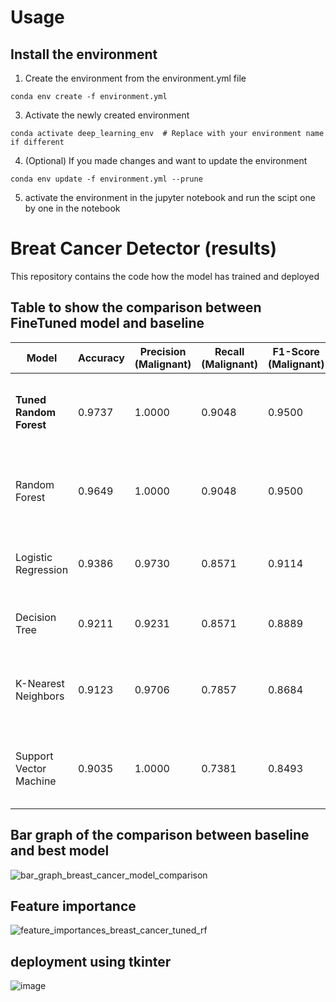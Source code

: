 # Usage
## Install the environment
1. Create the environment from the environment.yml file
   
``conda env create -f environment.yml``

3. Activate the newly created environment
   
``conda activate deep_learning_env  # Replace with your environment name if different``

4. (Optional) If you made changes and want to update the environment
   
``conda env update -f environment.yml --prune``

5. activate the environment in the jupyter notebook and run the scipt one by one in the notebook

# Breat Cancer Detector (results)
This repository contains the code how the model has trained and deployed

## Table to show the comparison between FineTuned model and baseline
| Model                   | Accuracy | Precision (Malignant) | Recall (Malignant) | F1-Score (Malignant) | Comments                                                               |
| ----------------------- | -------- | --------------------- | ------------------ | -------------------- | ---------------------------------------------------------------------- |
| **Tuned Random Forest** | 0.9737   | 1.0000                | 0.9048             | 0.9500               | Highest accuracy and F1; tuning improved generalization slightly.      |
| Random Forest           | 0.9649   | 1.0000                | 0.9048             | 0.9500               | Very strong by default; tuning only slightly improved performance.     |
| Logistic Regression     | 0.9386   | 0.9730                | 0.8571             | 0.9114               | Performs well, interpretable, slightly lower recall.                   |
| Decision Tree           | 0.9211   | 0.9231                | 0.8571             | 0.8889               | Good but prone to overfitting; tuning helps.                           |
| K-Nearest Neighbors     | 0.9123   | 0.9706                | 0.7857             | 0.8684               | High precision, lower recall; may miss malignant cases.                |
| Support Vector Machine  | 0.9035   | 1.0000                | 0.7381             | 0.8493               | Perfect precision but low recall; too conservative in malignant class. |


## Bar graph of the comparison between baseline and best model 
![bar_graph_breast_cancer_model_comparison](https://github.com/user-attachments/assets/0551c306-b6ca-40ff-97a3-f5b45cc4a47e)

## Feature importance
![feature_importances_breast_cancer_tuned_rf](https://github.com/user-attachments/assets/72f7c786-1519-46ff-b583-185ff5035c32)

## deployment using tkinter
![image](https://github.com/user-attachments/assets/d794f0cd-6e58-4e8d-9366-12a63fdc550e)
